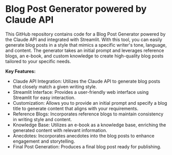 # Blog Post Generator powered by Claude API
This GitHub repository contains code for a Blog Post Generator powered by the Claude API and integrated with Streamlit. With this tool, you can easily generate blog posts in a style that mimics a specific writer's tone, language, and content. The generator takes an initial prompt and leverages reference blogs, an e-book, and custom knowledge to create high-quality blog posts tailored to your specific needs.

**Key Features:**

- Claude API Integration: Utilizes the Claude API to generate blog posts that closely match a given writing style.
- Streamlit Interface: Provides a user-friendly web interface using Streamlit for easy interaction.
- Customization: Allows you to provide an initial prompt and specify a blog title to generate content that aligns with your requirements.
- Reference Blogs: Incorporates reference blogs to maintain consistency in writing style and content.
- Knowledge Base: Utilizes an e-book as a knowledge base, enriching the generated content with relevant information.
- Anecdotes: Incorporates anecdotes into the blog posts to enhance engagement and storytelling.
- Final Post Generation: Produces a final blog post ready for publishing.
